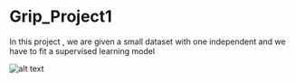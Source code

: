 # Grip_Project1
In this project , we are given a small dataset with one independent  and we have to fit a supervised learning model

![alt text](https://www.google.com/url?sa=i&url=https%3A%2F%2Ftyrocity.com%2Ftopic%2Fnine-easy-steps-to-get-good-marks-in-exam-tips-and-tricks%2F&psig=AOvVaw3BTL585FQ7TDYk0oKq3NwB&ust=1643643869261000&source=images&cd=vfe&ved=0CAsQjRxqFwoTCPi_3d3o2fUCFQAAAAAdAAAAABAD)
